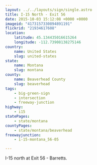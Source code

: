 ```yaml
---
layout: ../../layouts/sign/single.astro
title: I-15 North - Exit 56
date: 2015-10-03 15:12:08 +0000 +0000
imageid: "4173157330894891191"
flickrid: "21934617608"
location:
    latitude: 45.134435016615264
    longitude: -112.73908138275146
country:
    name: United States
    slug: united-states
state:
    name: Montana
    slug: montana
county:
    name: Beaverhead County
    slug: beaverhead
tags:
    - big-green-sign
    - intersection
    - freeway-junction
highway:
    - i15
statePages:
    - state/montana
countyPages:
    - state/montana/beaverhead
freewayjunction:
    - i-15-montana_56-05

---
```

I-15 north at Exit 56 - Barretts.